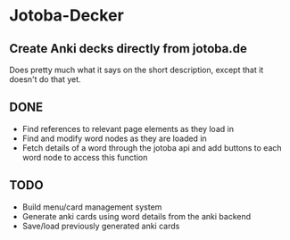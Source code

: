 # Jotoba-Decker
## Create Anki decks directly from jotoba.de

Does pretty much what it says on the short description, except that it doesn't do that yet.

## DONE
- Find references to relevant page elements as they load in
- Find and modify word nodes as they are loaded in
- Fetch details of a word through the jotoba api and add buttons to each word node to access this function

## TODO
- Build menu/card management system
- Generate anki cards using word details from the anki backend
- Save/load previously generated anki cards
